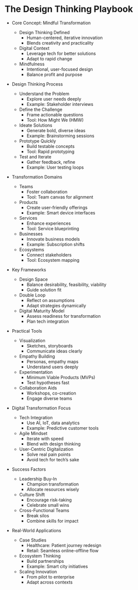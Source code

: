 # The Design Thinking Playbook

- Core Concept: Mindful Transformation

  - Design Thinking Defined
    - Human-centered, iterative innovation
    - Blends creativity and practicality
  - Digital Context
    - Leverage tech for better solutions
    - Adapt to rapid change
  - Mindfulness
    - Intentional, user-focused design
    - Balance profit and purpose
- Design Thinking Process

  - Understand the Problem
    - Explore user needs deeply
    - Example: Stakeholder interviews
  - Define the Challenge
    - Frame actionable questions
    - Tool: How Might We (HMW)
  - Ideate Solutions
    - Generate bold, diverse ideas
    - Example: Brainstorming sessions
  - Prototype Quickly
    - Build testable concepts
    - Tool: Rapid prototyping
  - Test and Iterate
    - Gather feedback, refine
    - Example: User testing loops
- Transformation Domains

  - Teams
    - Foster collaboration
    - Tool: Team canvas for alignment
  - Products
    - Create user-friendly offerings
    - Example: Smart device interfaces
  - Services
    - Enhance experiences
    - Tool: Service blueprinting
  - Businesses
    - Innovate business models
    - Example: Subscription shifts
  - Ecosystems
    - Connect stakeholders
    - Tool: Ecosystem mapping
- Key Frameworks

  - Design Space
    - Balance desirability, feasibility, viability
    - Guide solution fit
  - Double Loop
    - Reflect on assumptions
    - Adapt strategies dynamically
  - Digital Maturity Model
    - Assess readiness for transformation
    - Plan tech integration
- Practical Tools

  - Visualization
    - Sketches, storyboards
    - Communicate ideas clearly
  - Empathy Building
    - Personas, empathy maps
    - Understand users deeply
  - Experimentation
    - Minimum Viable Products (MVPs)
    - Test hypotheses fast
  - Collaboration Aids
    - Workshops, co-creation
    - Engage diverse teams
- Digital Transformation Focus

  - Tech Integration
    - Use AI, IoT, data analytics
    - Example: Predictive customer tools
  - Agile Mindset
    - Iterate with speed
    - Blend with design thinking
  - User-Centric Digitalization
    - Solve real pain points
    - Avoid tech for tech’s sake
- Success Factors

  - Leadership Buy-In
    - Champion transformation
    - Allocate resources wisely
  - Culture Shift
    - Encourage risk-taking
    - Celebrate small wins
  - Cross-Functional Teams
    - Break silos
    - Combine skills for impact
- Real-World Applications

  - Case Studies
    - Healthcare: Patient journey redesign
    - Retail: Seamless online-offline flow
  - Ecosystem Thinking
    - Build partnerships
    - Example: Smart city initiatives
  - Scaling Innovation
    - From pilot to enterprise
    - Adapt across contexts
